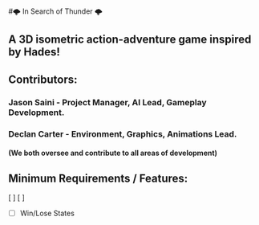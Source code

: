 #🌩️ In Search of Thunder 🌩️
## A 3D isometric action-adventure game inspired by Hades!

## Contributors:

### Jason Saini -  Project Manager, AI Lead, Gameplay Development. 
### Declan Carter - Environment, Graphics, Animations Lead.
#### (We both oversee and contribute to all areas of development)


## Minimum Requirements / Features:
[ ]
[ ]
- [ ] Win/Lose States
